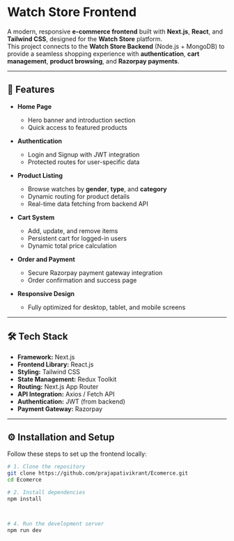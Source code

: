 # Watch Store Frontend

A modern, responsive **e-commerce frontend** built with **Next.js**, **React**, and **Tailwind CSS**, designed for the **Watch Store** platform.  
This project connects to the **Watch Store Backend** (Node.js + MongoDB) to provide a seamless shopping experience with **authentication**, **cart management**, **product browsing**, and **Razorpay payments**.

---

## 🚀 Features

- **Home Page**
  - Hero banner and introduction section
  - Quick access to featured products

- **Authentication**
  - Login and Signup with JWT integration
  - Protected routes for user-specific data

- **Product Listing**
  - Browse watches by **gender**, **type**, and **category**
  - Dynamic routing for product details
  - Real-time data fetching from backend API

- **Cart System**
  - Add, update, and remove items
  - Persistent cart for logged-in users
  - Dynamic total price calculation

- **Order and Payment**
  - Secure Razorpay payment gateway integration
  - Order confirmation and success page

- **Responsive Design**
  - Fully optimized for desktop, tablet, and mobile screens

---

## 🛠️ Tech Stack

- **Framework:** Next.js  
- **Frontend Library:** React.js  
- **Styling:** Tailwind CSS  
- **State Management:** Redux Toolkit  
- **Routing:** Next.js App Router  
- **API Integration:** Axios / Fetch API  
- **Authentication:** JWT (from backend)  
- **Payment Gateway:** Razorpay  

---

## ⚙️ Installation and Setup

Follow these steps to set up the frontend locally:

```bash
# 1. Clone the repository
git clone https://github.com/prajapativikrant/Ecomerce.git
cd Ecomerce

# 2. Install dependencies
npm install



# 4. Run the development server
npm run dev

```
